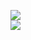 [![](https://img.shields.io/badge/Made%20With-Github%20Spray-lightgrey.svg?style=for-the-badge&logo=github)](https://github.com/Annihil/github-spray#7072)  
[![](https://i.imgur.com/2DrTn0Z.gif)](https://github.com/Annihil/github-spray)